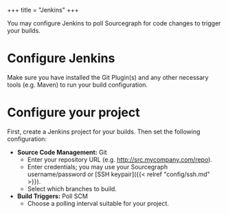 +++
title = "Jenkins"
+++

You may configure Jenkins to poll Sourcegraph for code changes to trigger your builds.

# Configure Jenkins

Make sure you have installed the Git Plugin(s) and any other necessary tools (e.g. Maven) to
run your build configuration.

# Configure your project

First, create a Jenkins project for your builds. Then set the following configuration:

- **Source Code Management:** Git
	- Enter your repository URL (e.g. http://src.mycompany.com/repo).
	- Enter credentials; you may use your Sourcegraph username/password or [SSH keypair]({{< relref "config/ssh.md" >}}).
	- Select which branches to build.
- **Build Triggers:** Poll SCM
	- Choose a polling interval suitable for your project.

